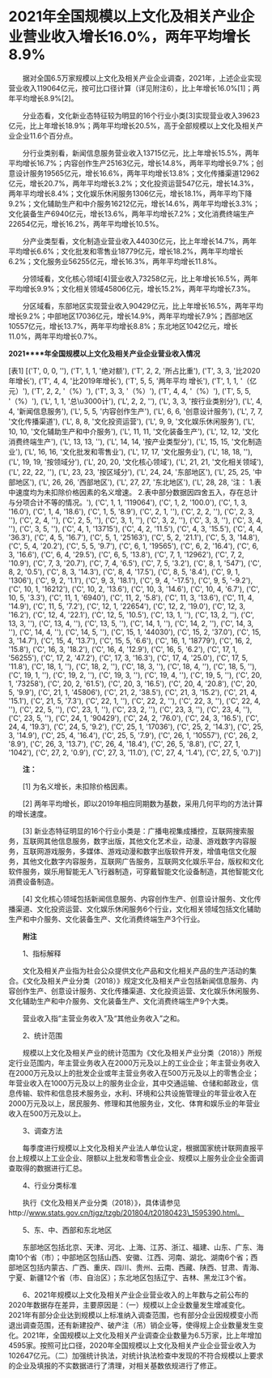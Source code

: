 # 2021年全国规模以上文化及相关产业企业营业收入增长16.0%，两年平均增长8.9%

　　据对全国6.5万家规模以上文化及相关产业企业调查，2021年，上述企业实现营业收入119064亿元，按可比口径计算（详见附注6），比上年增长16.0%\[1\]；两年平均增长8.9%\[2\]。

　　分业态看，文化新业态特征较为明显的16个行业小类\[3\]实现营业收入39623亿元，比上年增长18.9%；两年平均增长20.5%，高于全部规模以上文化及相关产业企业11.6个百分点。

　　分行业类别看，新闻信息服务营业收入13715亿元，比上年增长15.5%，两年平均增长16.7%；内容创作生产25163亿元，增长14.8%，两年平均增长9.7%；创意设计服务19565亿元，增长16.6%，两年平均增长13.8%；文化传播渠道12962亿元，增长20.7%，两年平均增长3.2%；文化投资运营547亿元，增长14.3%，两年平均增长8.4%；文化娱乐休闲服务1306亿元，增长18.1%，两年平均下降9.2%；文化辅助生产和中介服务16212亿元，增长14.6%，两年平均增长3.3%；文化装备生产6940亿元，增长13.6%，两年平均增长7.2%；文化消费终端生产22654亿元，增长16.2%，两年平均增长10.5%。

　　分产业类型看，文化制造业营业收入44030亿元，比上年增长14.7%，两年平均增长6.6%；文化批发和零售业18779亿元，增长18.2%，两年平均增长6.2%；文化服务业56255亿元，增长16.3%，两年平均增长11.8%。

　　分领域看，文化核心领域\[4\]营业收入73258亿元，比上年增长16.5%，两年平均增长9.9%；文化相关领域45806亿元，增长15.2%，两年平均增长7.3%。

　　分区域看，东部地区实现营业收入90429亿元，比上年增长16.5%，两年平均增长9.2%；中部地区17036亿元，增长14.9%，两年平均增长7.9%；西部地区10557亿元，增长13.7%，两年平均增长8.8%；东北地区1042亿元，增长11.0%，两年平均增长0.7%。

**2021****年全国规模以上文化及相关产业企业营业收入情况**

[表1]
[('T', 0, 0, ''), ('T', 1, 1, '绝对额'), ('T', 2, 2, '所占比重'), ('T', 3, 3, '比2020年增长'), ('T', 4, 4, '比2019年增长'), ('T', 5, 5, '两年平均 增长'), ('T', 1, 1, '（亿元）'), ('T', 2, 2, '（%）'), ('T', 3, 3, '（%）'), ('T', 4, 4, '（%）'), ('T', 5, 5, '（%）'), ('L', 1, 1, '总\u3000计'), ('L', 2, 2, ''), ('L', 3, 3, '按行业类别分'), ('L', 4, 4, '新闻信息服务'), ('L', 5, 5, '内容创作生产'), ('L', 6, 6, '创意设计服务'), ('L', 7, 7, '文化传播渠道'), ('L', 8, 8, '文化投资运营'), ('L', 9, 9, '文化娱乐休闲服务'), ('L', 10, 10, '文化辅助生产和中介服务'), ('L', 11, 11, '文化装备生产'), ('L', 12, 12, '文化消费终端生产'), ('L', 13, 13, ''), ('L', 14, 14, '按产业类型分'), ('L', 15, 15, '文化制造业'), ('L', 16, 16, '文化批发和零售业'), ('L', 17, 17, '文化服务业'), ('L', 18, 18, ''), ('L', 19, 19, '按领域分'), ('L', 20, 20, '文化核心领域'), ('L', 21, 21, '文化相关领域'), ('L', 22, 22, ''), ('L', 23, 23, '按区域分'), ('L', 24, 24, '东部地区'), ('L', 25, 25, '中部地区'), ('L', 26, 26, '西部地区'), ('L', 27, 27, '东北地区'), ('L', 28, 28, '注： 1.表中速度均为未扣除价格因素的名义增速。 2.表中部分数据因四舍五入，存在总计与分项合计不等的情况。'), ('C', 1, 1, '119064'), ('C', 1, 2, '100.0'), ('C', 1, 3, '16.0'), ('C', 1, 4, '18.6'), ('C', 1, 5, '8.9'), ('C', 2, 1, ''), ('C', 2, 2, ''), ('C', 2, 3, ''), ('C', 2, 4, ''), ('C', 2, 5, ''), ('C', 3, 1, ''), ('C', 3, 2, ''), ('C', 3, 3, ''), ('C', 3, 4, ''), ('C', 3, 5, ''), ('C', 4, 1, '13715'), ('C', 4, 2, '11.5'), ('C', 4, 3, '15.5'), ('C', 4, 4, '36.3'), ('C', 4, 5, '16.7'), ('C', 5, 1, '25163'), ('C', 5, 2, '21.1'), ('C', 5, 3, '14.8'), ('C', 5, 4, '20.2'), ('C', 5, 5, '9.7'), ('C', 6, 1, '19565'), ('C', 6, 2, '16.4'), ('C', 6, 3, '16.6'), ('C', 6, 4, '29.5'), ('C', 6, 5, '13.8'), ('C', 7, 1, '12962'), ('C', 7, 2, '10.9'), ('C', 7, 3, '20.7'), ('C', 7, 4, '6.5'), ('C', 7, 5, '3.2'), ('C', 8, 1, '547'), ('C', 8, 2, '0.5'), ('C', 8, 3, '14.3'), ('C', 8, 4, '17.5'), ('C', 8, 5, '8.4'), ('C', 9, 1, '1306'), ('C', 9, 2, '1.1'), ('C', 9, 3, '18.1'), ('C', 9, 4, '-17.5'), ('C', 9, 5, '-9.2'), ('C', 10, 1, '16212'), ('C', 10, 2, '13.6'), ('C', 10, 3, '14.6'), ('C', 10, 4, '6.7'), ('C', 10, 5, '3.3'), ('C', 11, 1, '6940'), ('C', 11, 2, '5.8'), ('C', 11, 3, '13.6'), ('C', 11, 4, '14.9'), ('C', 11, 5, '7.2'), ('C', 12, 1, '22654'), ('C', 12, 2, '19.0'), ('C', 12, 3, '16.2'), ('C', 12, 4, '22.1'), ('C', 12, 5, '10.5'), ('C', 13, 1, ''), ('C', 13, 2, ''), ('C', 13, 3, ''), ('C', 13, 4, ''), ('C', 13, 5, ''), ('C', 14, 1, ''), ('C', 14, 2, ''), ('C', 14, 3, ''), ('C', 14, 4, ''), ('C', 14, 5, ''), ('C', 15, 1, '44030'), ('C', 15, 2, '37.0'), ('C', 15, 3, '14.7'), ('C', 15, 4, '13.7'), ('C', 15, 5, '6.6'), ('C', 16, 1, '18779'), ('C', 16, 2, '15.8'), ('C', 16, 3, '18.2'), ('C', 16, 4, '12.9'), ('C', 16, 5, '6.2'), ('C', 17, 1, '56255'), ('C', 17, 2, '47.2'), ('C', 17, 3, '16.3'), ('C', 17, 4, '25.0'), ('C', 17, 5, '11.8'), ('C', 18, 1, ''), ('C', 18, 2, ''), ('C', 18, 3, ''), ('C', 18, 4, ''), ('C', 18, 5, ''), ('C', 19, 1, ''), ('C', 19, 2, ''), ('C', 19, 3, ''), ('C', 19, 4, ''), ('C', 19, 5, ''), ('C', 20, 1, '73258'), ('C', 20, 2, '61.5'), ('C', 20, 3, '16.5'), ('C', 20, 4, '20.8'), ('C', 20, 5, '9.9'), ('C', 21, 1, '45806'), ('C', 21, 2, '38.5'), ('C', 21, 3, '15.2'), ('C', 21, 4, '15.1'), ('C', 21, 5, '7.3'), ('C', 22, 1, ''), ('C', 22, 2, ''), ('C', 22, 3, ''), ('C', 22, 4, ''), ('C', 22, 5, ''), ('C', 23, 1, ''), ('C', 23, 2, ''), ('C', 23, 3, ''), ('C', 23, 4, ''), ('C', 23, 5, ''), ('C', 24, 1, '90429'), ('C', 24, 2, '76.0'), ('C', 24, 3, '16.5'), ('C', 24, 4, '19.3'), ('C', 24, 5, '9.2'), ('C', 25, 1, '17036'), ('C', 25, 2, '14.3'), ('C', 25, 3, '14.9'), ('C', 25, 4, '16.4'), ('C', 25, 5, '7.9'), ('C', 26, 1, '10557'), ('C', 26, 2, '8.9'), ('C', 26, 3, '13.7'), ('C', 26, 4, '18.4'), ('C', 26, 5, '8.8'), ('C', 27, 1, '1042'), ('C', 27, 2, '0.9'), ('C', 27, 3, '11.0'), ('C', 27, 4, '1.4'), ('C', 27, 5, '0.7')]

　　**注：**

　　\[1\] 为名义增长，未扣除价格因素。

　　\[2\] 两年平均增长，即以2019年相应同期数为基数，采用几何平均的方法计算的增长速度。

　　\[3\] 新业态特征明显的16个行业小类是：广播电视集成播控，互联网搜索服务，互联网其他信息服务，数字出版，其他文化艺术业，动漫、游戏数字内容服务，互联网游戏服务，多媒体、游戏动漫和数字出版软件开发，增值电信文化服务，其他文化数字内容服务，互联网广告服务，互联网文化娱乐平台，版权和文化软件服务，娱乐用智能无人飞行器制造，可穿戴智能文化设备制造，其他智能文化消费设备制造。

　　\[4\] 文化核心领域包括新闻信息服务、内容创作生产、创意设计服务、文化传播渠道、文化投资运营、文化娱乐休闲服务6个行业，文化相关领域包括文化辅助生产和中介服务、文化装备生产、文化消费终端生产3个行业。

　　**附注**

　　1、指标解释

　　文化及相关产业指为社会公众提供文化产品和文化相关产品的生产活动的集合。《文化及相关产业分类（2018）》规定文化及相关产业包括新闻信息服务、内容创作生产、创意设计服务、文化传播渠道、文化投资运营、文化娱乐休闲服务、文化辅助生产和中介服务、文化装备生产、文化消费终端生产9个大类。

　　营业收入指“主营业务收入”及“其他业务收入”之和。

　　2、统计范围

　　规模以上文化及相关产业的统计范围为《文化及相关产业分类（2018）》所规定行业范围内，年主营业务收入在2000万元及以上的工业企业；年主营业务收入在2000万元及以上的批发企业或年主营业务收入在500万元及以上的零售企业；年营业收入在1000万元及以上的服务业企业，其中交通运输、仓储和邮政业，信息传输、软件和信息技术服务业，水利、环境和公共设施管理业的年营业收入在2000万元及以上，居民服务、修理和其他服务业，文化、体育和娱乐业的年营业收入在500万元及以上。

　　3、调查方法

　　每季度进行规模以上文化及相关产业法人单位认定，根据国家统计联网直报平台上规模以上工业企业、限额以上批发和零售业企业、规模以上服务业企业全面调查取得的数据进行汇总。

　　4、行业分类标准

　　执行《文化及相关产业分类（2018）》，具体请参见http://www.stats.gov.cn/tjgz/tzgb/201804/t20180423\_1595390.html。

　　5、东、中、西部和东北地区

　　东部地区包括北京、天津、河北、上海、江苏、浙江、福建、山东、广东、海南10个省（市）；中部地区包括山西、安徽、江西、河南、湖北、湖南6个省；西部地区包括内蒙古、广西、重庆、四川、贵州、云南、西藏、陕西、甘肃、青海、宁夏、新疆12个省（市、自治区）；东北地区包括辽宁、吉林、黑龙江3个省。

　　6、2021年规模以上文化及相关产业企业营业收入的上年数与之前公布的2020年数据存在差异，主要原因是：（一）规模以上企业数量发生增减变化。2021年有部分企业达到规模以上标准纳入调查范围，也有部分企业因规模变小而退出调查范围，还有新建投产、破产注（吊）销企业等，使得规上企业数量发生变化。2021年，全国规模以上文化及相关产业调查企业数量为6.5万家，比上年增加4595家。按照可比口径，2020年全国规模以上文化及相关产业企业营业收入为102647亿元。（二）加强统计执法，对统计执法检查中发现的不符合规模以上要求的企业及填报的不实数据进行了清理，对相关基数依规进行了修正。